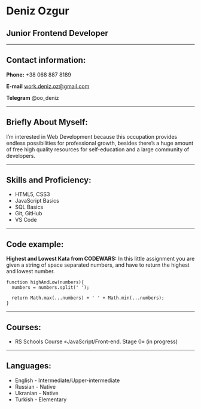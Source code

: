 # Deniz Ozgur

## Junior Frontend Developer
****

## Contact information:



**Phone:** +38 068 887 8189

**E-mail** work.deniz.oz@gmail.com

**Telegram** @oo_deniz
****
## Briefly About Myself:

I’m interested in Web Development because this occupation provides endless possibilities for professional growth,
besides there’s a huge amount of free high quality resources for self-education and a large community of developers.

****
## Skills and Proficiency:
- HTML5, CSS3
- JavaScript Basics
- SQL Basics
- Git, GitHub
- VS Code
****
## Code example:
**Highest and Lowest Kata from CODEWARS:** In this little assignment you are given a string of space separated numbers, and have to return the highest and lowest number.
```
function highAndLow(numbers){
  numbers = numbers.split(' ');
  
  return Math.max(...numbers) + ' ' + Math.min(...numbers);
}
```
****
## Courses:
- RS Schools Course «JavaScript/Front-end. Stage 0» (in progress)
****
## Languages:
- English - Intermediate/Upper-intermediate
- Russian - Native
- Ukranian - Native
- Turkish - Elementary
